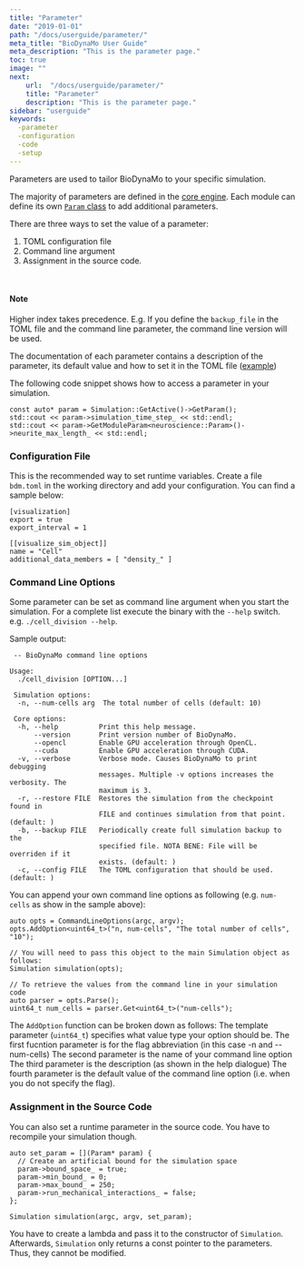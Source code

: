```yaml
---
title: "Parameter"
date: "2019-01-01"
path: "/docs/userguide/parameter/"
meta_title: "BioDynaMo User Guide"
meta_description: "This is the parameter page."
toc: true
image: ""
next:
    url:  "/docs/userguide/parameter/"
    title: "Parameter"
    description: "This is the parameter page."
sidebar: "userguide"
keywords:
  -parameter
  -configuration
  -code
  -setup
---
```


Parameters are used to tailor BioDynaMo to your specific simulation.

The majority of parameters are defined in the [core engine](/bioapi/structbdm_1_1Param.html).
Each module can define its own [`Param` class](/bioapi/structbdm_1_1experimental_1_1neuroscience_1_1Param.html) to add additional parameters.

There are three ways to set the value of a parameter:

1.  TOML configuration file
2.  Command line argument
3.  Assignment in the source code.

<br/>
<a class="sbox" target="_blank" rel="noopener">
    <div class="sbox-content">
      <h4><b>Note</b></h4>
      <p>Higher index takes precedence.  E.g. If you define the <code>backup_file</code> in the TOML file and the
    command line parameter, the command line version will be used.
    </p>
    </div>
</a>

The documentation of each parameter contains a description of the
parameter, its default value and how to set it in the TOML file ([example](/bioapi/structbdm_1_1Param.html#a13d24f045335b7ac62a091f56c6fe166))

The following code snippet shows how to access a parameter in your
simulation.

```
const auto* param = Simulation::GetActive()->GetParam();
std::cout << param->simulation_time_step_ << std::endl;
std::cout << param->GetModuleParam<neuroscience::Param>()->neurite_max_length_ << std::endl;

```


### Configuration File

This is the recommended way to set runtime variables. Create a file `bdm.toml`
in the working directory and add your configuration. You can find a sample below:

```
[visualization]
export = true
export_interval = 1

[[visualize_sim_object]]
name = "Cell"
additional_data_members = [ "density_" ]
```

### Command Line Options

Some parameter can be set as command line argument when you start the simulation.
For a complete list execute the binary with the `--help` switch. e.g. `./cell_division --help`.

Sample output:
```
 -- BioDynaMo command line options

Usage:
  ./cell_division [OPTION...]

 Simulation options:
  -n, --num-cells arg  The total number of cells (default: 10)

 Core options:
  -h, --help          Print this help message.
      --version       Print version number of BioDynaMo.
      --opencl        Enable GPU acceleration through OpenCL.
      --cuda          Enable GPU acceleration through CUDA.
  -v, --verbose       Verbose mode. Causes BioDynaMo to print debugging
                      messages. Multiple -v options increases the verbosity. The
                      maximum is 3.
  -r, --restore FILE  Restores the simulation from the checkpoint found in
                      FILE and continues simulation from that point. (default: )
  -b, --backup FILE   Periodically create full simulation backup to the
                      specified file. NOTA BENE: File will be overriden if it
                      exists. (default: )
  -c, --config FILE   The TOML configuration that should be used. (default: )

```

You can append your own command line options as following (e.g. `num-cells` as
show in the sample above):

```
auto opts = CommandLineOptions(argc, argv);
opts.AddOption<uint64_t>("n, num-cells", "The total number of cells", "10");

// You will need to pass this object to the main Simulation object as follows:
Simulation simulation(opts);

// To retrieve the values from the command line in your simulation code
auto parser = opts.Parse();
uint64_t num_cells = parser.Get<uint64_t>("num-cells");
```

The `AddOption` function can be broken down as follows: The template parameter
(`uint64_t`) specifies what value type your option should be. The first fucntion
parameter is for the flag abbreviation (in this case -n and --num-cells) The
second parameter is the name of your command line option The third parameter is
the description (as shown in the help dialogue) The fourth parameter is the
default value of the command line option (i.e. when you do not specify the
flag).

### Assignment in the Source Code

You can also set a runtime parameter in the source code. You have to recompile
your simulation though.

```
auto set_param = [](Param* param) {
  // Create an artificial bound for the simulation space
  param->bound_space_ = true;
  param->min_bound_ = 0;
  param->max_bound_ = 250;
  param->run_mechanical_interactions_ = false;
};

Simulation simulation(argc, argv, set_param);
```

You have to create a lambda and pass it to the constructor of `Simulation`.
Afterwards, `Simulation` only returns a const pointer to the parameters. Thus,
they cannot be modified.
